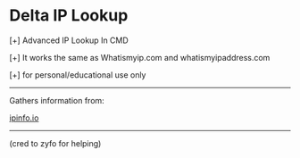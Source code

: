 # Delta IP Lookup

[+] Advanced IP Lookup In CMD

[+] It works the same as Whatismyip.com and whatismyipaddress.com

[+] for personal/educational use only
- - - - - - - - - - - - - - 
Gathers information from:

[ipinfo.io](https://ipinfo.io/)

- - - - - - - - - - - - - -
(cred to zyfo for helping)
